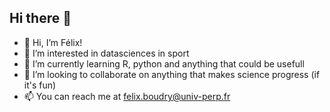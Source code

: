 ## Hi there 👋

- 👋 Hi, I’m Félix!
- 👀 I’m interested in datasciences in sport
- 🌱 I’m currently learning R, python and anything that could be usefull
- 💞️ I’m looking to collaborate on anything that makes science progress (if it's fun)
- 📫 You can reach me at felix.boudry@univ-perp.fr
